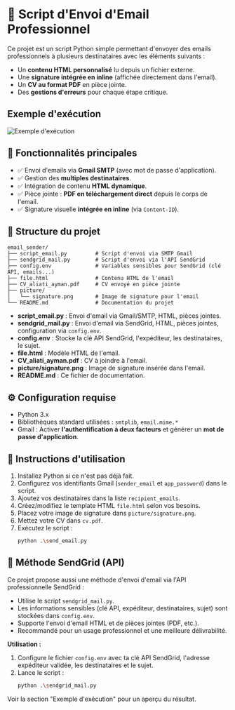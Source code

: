 # 📧 Script d'Envoi d'Email Professionnel

Ce projet est un script Python simple permettant d'envoyer des emails professionnels à plusieurs destinataires avec les éléments suivants :
- Un **contenu HTML personnalisé** lu depuis un fichier externe.
- Une **signature intégrée en inline** (affichée directement dans l'email).
- Un **CV au format PDF** en pièce jointe.
- Des **gestions d'erreurs** pour chaque étape critique.

## Exemple d'exécution

![Exemple d'exécution](picture/image.png)

## 🔧 Fonctionnalités principales

- ✅ Envoi d'emails via **Gmail SMTP** (avec mot de passe d'application).
- ✅ Gestion des **multiples destinataires**.
- ✅ Intégration de contenu **HTML dynamique**.
- ✅ Pièce jointe : **PDF en téléchargement direct** depuis le corps de l'email.
- ✅ Signature visuelle **intégrée en inline** (via `Content-ID`).

## 📁 Structure du projet

```
email_sender/
├── script_email.py         # Script d'envoi via SMTP Gmail
├── sendgrid_mail.py        # Script d'envoi via l'API SendGrid
├── config.env              # Variables sensibles pour SendGrid (clé API, emails...)
├── file.html               # Contenu HTML de l'email
├── CV_aliati_ayman.pdf     # CV envoyé en pièce jointe
├── picture/
│   └── signature.png       # Image de signature pour l'email
└── README.md               # Documentation du projet
```

- **script_email.py** : Envoi d'email via Gmail/SMTP, HTML, pièces jointes.
- **sendgrid_mail.py** : Envoi d'email via SendGrid, HTML, pièces jointes, configuration via `config.env`.
- **config.env** : Stocke la clé API SendGrid, l'expéditeur, les destinataires, le sujet.
- **file.html** : Modèle HTML de l'email.
- **CV_aliati_ayman.pdf** : CV à joindre à l'email.
- **picture/signature.png** : Image de signature insérée dans l'email.
- **README.md** : Ce fichier de documentation.

## ⚙️ Configuration requise

- Python 3.x
- Bibliothèques standard utilisées : `smtplib`, `email.mime.*`
- Gmail : Activer **l'authentification à deux facteurs** et générer un **mot de passe d'application**.

## 📌 Instructions d'utilisation

1. Installez Python si ce n'est pas déjà fait.
2. Configurez vos identifiants Gmail (`sender_email` et `app_password`) dans le script.
3. Ajoutez vos destinataires dans la liste `recipient_emails`.
4. Créez/modifiez le template HTML `file.html` selon vos besoins.
5. Placez votre image de signature dans `picture/signature.png`.
6. Mettez votre CV dans `cv.pdf`.
7. Exécutez le script :
   ```bash
   python .\send_email.py
   ```

## 🚀 Méthode SendGrid (API)

Ce projet propose aussi une méthode d'envoi d'email via l'API professionnelle SendGrid :

- Utilise le script `sendgrid_mail.py`.
- Les informations sensibles (clé API, expéditeur, destinataires, sujet) sont stockées dans `config.env`.
- Supporte l'envoi d'email HTML et de pièces jointes (PDF, etc.).
- Recommandé pour un usage professionnel et une meilleure délivrabilité.

**Utilisation :**
1. Configure le fichier `config.env` avec ta clé API SendGrid, l'adresse expéditeur validée, les destinataires et le sujet.
2. Lance le script :
   ```bash
   python .\sendgrid_mail.py
   ```

Voir la section "Exemple d'exécution" pour un aperçu du résultat.



   
